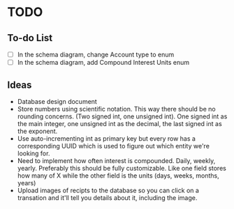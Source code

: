 # TODO

## To-do List

- [ ] In the schema diagram, change Account type to enum
- [ ] In the schema diagram, add Compound Interest Units enum

## Ideas

- Database design document
- Store numbers using scientific notation. This way there should be no rounding concerns. (Two signed int, one unsigned int). One signed int as the main integer, one unsigned int as the decimal, the last signed int as the exponent.
- Use auto-incrementing int as primary key but every row has a corresponding UUID which is used to figure out which entity we're looking for.
- Need to implement how often interest is compounded. Daily, weekly, yearly. Preferably this should be fully customizable. Like one field stores how many of X while the other field is the units (days, weeks, months, years)
- Upload images of recipts to the database so you can click on a transation and it'll tell you details about it, including the image.
